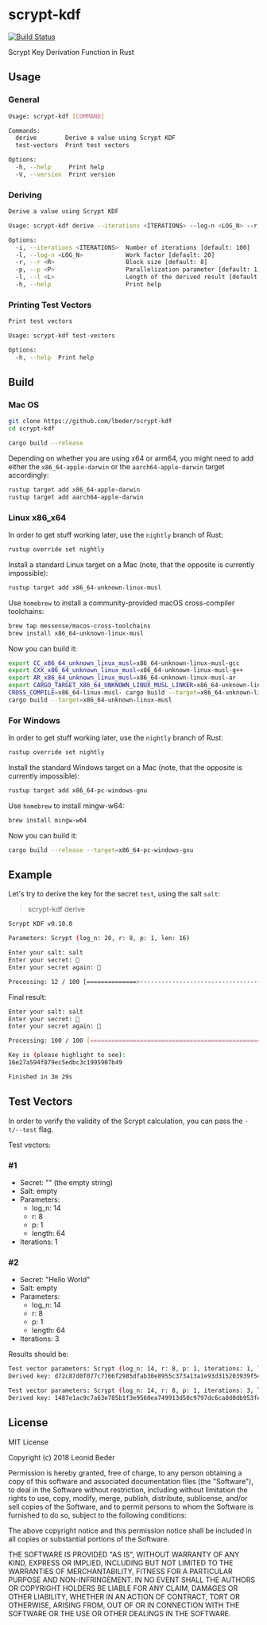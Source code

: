 # scrypt-kdf

[![Build Status](https://github.com/lbeder/scrypt-kdf/actions/workflows/ci.yml/badge.svg)](https://github.com/lbeder/scrypt-kdf/actions/workflows/ci.yml)

Scrypt Key Derivation Function in Rust

## Usage

### General

```sh
Usage: scrypt-kdf [COMMAND]

Commands:
  derive        Derive a value using Scrypt KDF
  test-vectors  Print test vectors

Options:
  -h, --help     Print help
  -V, --version  Print version
```

### Deriving

```sh
Derive a value using Scrypt KDF

Usage: scrypt-kdf derive --iterations <ITERATIONS> --log-n <LOG_N> --r <R> --p <P> --l <L>

Options:
  -i, --iterations <ITERATIONS>  Number of iterations [default: 100]
  -l, --log-n <LOG_N>            Work factor [default: 20]
  -r, --r <R>                    Block size [default: 8]
  -p, --p <P>                    Parallelization parameter [default: 1]
  -l, --l <L>                    Length of the derived result [default: 16]
  -h, --help                     Print help
```

### Printing Test Vectors

```sh
Print test vectors

Usage: scrypt-kdf test-vectors

Options:
  -h, --help  Print help
```

## Build

### Mac OS

```sh
git clone https://github.com/lbeder/scrypt-kdf
cd scrypt-kdf

cargo build --release
```

Depending on whether you are using x64 or arm64, you might need to add either the `x86_64-apple-darwin` or the `aarch64-apple-darwin` target accordingly:

```sh
rustup target add x86_64-apple-darwin
rustup target add aarch64-apple-darwin
```

### Linux x86_x64

In order to get stuff working later, use the `nightly` branch of Rust:

```sh
rustup override set nightly
```

Install a standard Linux target on a Mac (note, that the opposite is currently impossible):

```sh
rustup target add x86_64-unknown-linux-musl
```

Use `homebrew` to install a community-provided macOS cross-compiler toolchains:

```sh
brew tap messense/macos-cross-toolchains
brew install x86_64-unknown-linux-musl
```

Now you can build it:

```sh
export CC_x86_64_unknown_linux_musl=x86_64-unknown-linux-musl-gcc
export CXX_x86_64_unknown_linux_musl=x86_64-unknown-linux-musl-g++
export AR_x86_64_unknown_linux_musl=x86_64-unknown-linux-musl-ar
export CARGO_TARGET_X86_64_UNKNOWN_LINUX_MUSL_LINKER=x86_64-unknown-linux-musl-gcc
CROSS_COMPILE=x86_64-linux-musl- cargo build --target=x86_64-unknown-linux-musl
cargo build --target=x86_64-unknown-linux-musl
```

### For Windows

In order to get stuff working later, use the `nightly` branch of Rust:

```sh
rustup override set nightly
```

Install the standard Windows target on a Mac (note, that the opposite is currently impossible):

```sh
rustup target add x86_64-pc-windows-gnu
```

Use `homebrew` to install mingw-w64:

```sh
brew install mingw-w64
```

Now you can build it:

```sh
cargo build --release --target=x86_64-pc-windows-gnu
```

## Example

Let's try to derive the key for the secret `test`, using the salt `salt`:

> scrypt-kdf derive

```sh
Scrypt KDF v0.10.0

Parameters: Scrypt (log_n: 20, r: 8, p: 1, len: 16)

Enter your salt: salt
Enter your secret: 🔑
Enter your secret again: 🔑

Processing: 12 / 100 [==============>--------------------------------------------------------------------------------------------------------------] 12.00 % 4m
```

Final result:

```sh
Enter your salt: salt
Enter your secret: 🔑
Enter your secret again: 🔑

Processing: 100 / 100 [=======================================================================================================================================] 100.00 %

Key is (please highlight to see):
16e27a594f879ec5edbc3c1995907b49

Finished in 3m 29s
```

## Test Vectors

In order to verify the validity of the Scrypt calculation, you can pass the `-t/--test` flag.

Test vectors:

### #1

* Secret: "" (the empty string)
* Salt: empty
* Parameters:
  * log_n: 14
  * r: 8
  * p: 1
  * length: 64
* Iterations: 1

### #2

* Secret: "Hello World"
* Salt: empty
* Parameters:
  * log_n: 14
  * r: 8
  * p: 1
  * length: 64
* Iterations: 3

Results should be:

```sh
Test vector parameters: Scrypt (log_n: 14, r: 8, p: 1, iterations: 1, len: 64), salt: "", secret: ""
Derived key: d72c87d0f077c7766f2985dfab30e8955c373a13a1e93d315203939f542ff86e73ee37c31f4c4b571f4719fa8e3589f12db8dcb57ea9f56764bb7d58f64cf705

Test vector parameters: Scrypt (log_n: 14, r: 8, p: 1, iterations: 3, len: 64), salt: "", secret: "Hello World"
Derived key: 1487e1ac9c7a63e785b1f3e9560ea749913d50c9797dc6ca8d0db953fe03df1c66af878bd6dcce79884e8b7e3e29f39cb709cd63b7e7f4099d82ab199664eab3
```

## License

MIT License

Copyright (c) 2018 Leonid Beder

Permission is hereby granted, free of charge, to any person obtaining a copy
of this software and associated documentation files (the "Software"), to deal
in the Software without restriction, including without limitation the rights
to use, copy, modify, merge, publish, distribute, sublicense, and/or sell
copies of the Software, and to permit persons to whom the Software is
furnished to do so, subject to the following conditions:

The above copyright notice and this permission notice shall be included in all
copies or substantial portions of the Software.

THE SOFTWARE IS PROVIDED "AS IS", WITHOUT WARRANTY OF ANY KIND, EXPRESS OR
IMPLIED, INCLUDING BUT NOT LIMITED TO THE WARRANTIES OF MERCHANTABILITY,
FITNESS FOR A PARTICULAR PURPOSE AND NON-INFRINGEMENT. IN NO EVENT SHALL THE
AUTHORS OR COPYRIGHT HOLDERS BE LIABLE FOR ANY CLAIM, DAMAGES OR OTHER
LIABILITY, WHETHER IN AN ACTION OF CONTRACT, TORT OR OTHERWISE, ARISING FROM,
OUT OF OR IN CONNECTION WITH THE SOFTWARE OR THE USE OR OTHER DEALINGS IN THE
SOFTWARE.
